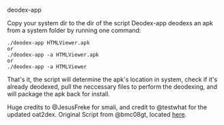 deodex-app

Copy your system dir to the dir of the script
Deodex-app deodexs an apk from a system folder by running one command:

    ./deodex-app HTMLViewer.apk 
    or
    ./deodex-app -a HTMLViewer.apk
    or
    ./deodex-app -a HTMLViewer
That's it, the script will determine the apk's location in system, check if it's already deodexed, pull the neccessary
files to perform the deodexing, and will package the apk back for install.

Huge credits to @JesusFreke for smali, and credit to @testwhat for the updated oat2dex.
Original Script from @bmc08gt, located [here](https://github.com/bmc08gt/scripts/tree/master/deodex-lollipop).
